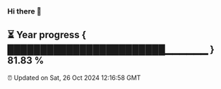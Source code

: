 ### Hi there 👋
⏳ Year progress { ████████████████████████▁▁▁▁▁▁ } 81.83 %
---
⏰ Updated on Sat, 26 Oct 2024 12:16:58 GMT


